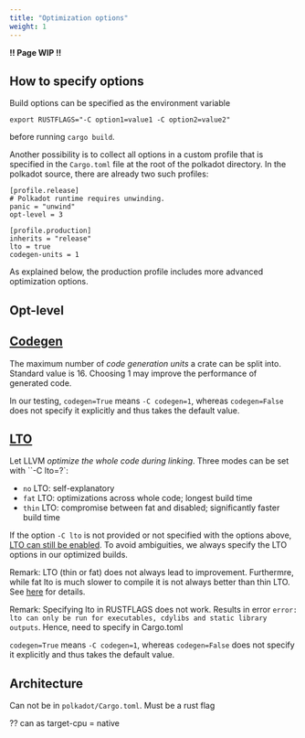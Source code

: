 ```yaml
---
title: "Optimization options"
weight: 1
---
```


**!! Page WIP !!**

## How to specify options

Build options can be specified as the environment variable
```
export RUSTFLAGS="-C option1=value1 -C option2=value2"
```
before running ``cargo build``.

Another possibility is to collect all options in a custom profile that is specified in the ``Cargo.toml`` file at the root of the polkadot directory. In the polkadot source, there are already two such profiles:
```
[profile.release]
# Polkadot runtime requires unwinding.
panic = "unwind"
opt-level = 3

[profile.production]
inherits = "release"
lto = true
codegen-units = 1
```
As explained below, the production profile includes more advanced optimization options.

## Opt-level


## [Codegen](https://doc.rust-lang.org/rustc/codegen-options/index.html#codegen-units)
The maximum number of *code generation units* a crate can be split into. Standard value is 16. Choosing 1 may improve the performance of generated code.

In our testing, ``codegen=True`` means ``-C codegen=1``, whereas ``codegen=False`` does not specify it explicitly and thus takes the default value.



## [LTO](https://doc.rust-lang.org/rustc/codegen-options/index.html#lto)

Let LLVM *optimize the whole code during linking*. Three modes can be set with ``-C lto=?`:
- ``no`` LTO: self-explanatory
- ``fat`` LTO: optimizations across whole code; longest build time
- ``thin`` LTO: compromise between fat and disabled; significantly faster build time

If the option ``-C lto`` is not provided or not specified with the options above, [LTO can still be enabled](https://doc.rust-lang.org/rustc/codegen-options/index.html#lto). To avoid ambiguities, we always specify the LTO options in our optimized builds. 


Remark: LTO (thin or fat) does not always lead to improvement. Furthermre, while fat lto is much slower to compile it is not always better than thin LTO. See [here](http://blog.llvm.org/2016/06/thinlto-scalable-and-incremental-lto.html) for details.

Remark: Specifying lto in RUSTFLAGS does not work. Results in error ``error: lto can only be run for executables, cdylibs and static library outputs``. Hence, need to specify in Cargo.toml

``codegen=True`` means ``-C codegen=1``, whereas ``codegen=False`` does not specify it explicitly and thus takes the default value.

## Architecture

Can not be in ``polkadot/Cargo.toml``. Must be a rust flag

?? can as target-cpu = native

